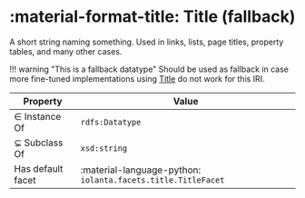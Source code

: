 # :material-format-title: Title (fallback)

<script type="application/ld+json">
  {
    "@context": {
      "rdfs": "https://www.w3.org/2000/01/rdf-schema#",
      "rdf": "https://www.w3.org/1999/02/22-rdf-syntax-ns#",
      "xsd": "https://www.w3.org/2001/XMLSchema#",
      "iolanta": "https://iolanta.tech/",
      "iolanta:hasDefaultFacet": {
        "@type": "@id"
      },
      "rdfs:subClassOf": {
        "@type": "@id"
      }
    },
    "@id": "https://iolanta.tech/datatypes/fallback-title",
    "rdfs:label": "Fallback Title",
    "rdfs:description": "A short string naming something. Used in links, lists, page titles, property tables, and many other cases. Should be used as fallback in case more fine-tuned implementations using https://iolanta.tech/datatypes/title do not work.",
    "rdfs:subClassOf": "xsd:string",
    "@type": "rdfs:Datatype",
    "iolanta:hasDefaultFacet": "pkg:pypi/iolanta#title"
  }
</script>

A short string naming something. Used in links, lists, page titles, property tables, and many other cases.

!!! warning "This is a fallback datatype"
    Should be used as fallback in case more fine-tuned implementations using [Title](/datatypes/title/) do not work for this IRI.

| Property | Value |
| --- | --- |
| ∈ Instance Of | `rdfs:Datatype` |
| ⊊ Subclass Of | `xsd:string` |
| Has default facet | :material-language-python: `iolanta.facets.title.TitleFacet` | 
